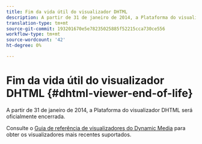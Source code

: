 ```yaml
---
title: Fim da vida útil do visualizador DHTML
description: A partir de 31 de janeiro de 2014, a Plataforma do visualizador DHTML será oficialmente encerrada.
translation-type: tm+mt
source-git-commit: 193201670e5e78235025885f52215cca730ce556
workflow-type: tm+mt
source-wordcount: '42'
ht-degree: 0%

---
```



# Fim da vida útil do visualizador DHTML {#dhtml-viewer-end-of-life}

A partir de 31 de janeiro de 2014, a Plataforma do visualizador DHTML será oficialmente encerrada.

Consulte o [Guia de referência de visualizadores do Dynamic Media](https://experienceleague.adobe.com/docs/dynamic-media-developer-resources/library/home.html) para obter os visualizadores mais recentes suportados.